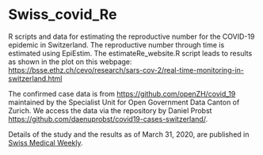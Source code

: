 # Swiss_covid_Re

R scripts and data for estimating the reproductive number for the COVID-19 epidemic in Switzerland. The reproductive number through time is estimated using EpiEstim. The estimateRe_website.R script leads to results as shown in the plot on this webpage: https://bsse.ethz.ch/cevo/research/sars-cov-2/real-time-monitoring-in-switzerland.html

The confirmed case data is from https://github.com/openZH/covid_19 maintained by the Specialist Unit for Open Government Data Canton of Zurich. We access the data via the repository by Daniel Probst https://github.com/daenuprobst/covid19-cases-switzerland/.

Details of the study and the results as of March 31, 2020, are published in [Swiss Medical Weekly](https://smw.ch/article/doi/smw.2020.20271).
